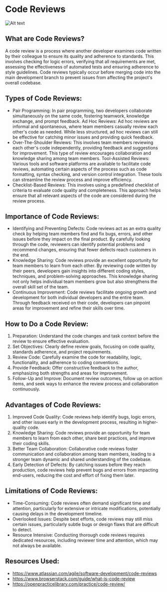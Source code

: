 # Code Reviews

![Alt text](https://www.google.com/url?sa=i&url=https%3A%2F%2Fwww.browserstack.com%2Fguide%2Fwhat-is-code-review&psig=AOvVaw3qaAxkhzl3F5SYE4-atMEY&ust=1709846976409000&source=images&cd=vfe&opi=89978449&ved=0CBMQjRxqFwoTCPCc_cHK4IQDFQAAAAAdAAAAABAJ "Code Reviews")

## What are Code Reviews?
A code review is a process where another developer examines code written by their colleague to ensure its quality and adherence to standards. This involves checking for logic errors, verifying that all requirements are met, assessing the effectiveness of automated tests and ensuring adherence to style guidelines. Code reviews typically occur before merging code into the main development branch to prevent issues from affecting the project's overall codebase.

## Types of Code Reviews:
- Pair Programming: In pair programming, two developers collaborate simultaneously on the same code, fostering teamwork, knowledge exchange, and prompt feedback.
Ad Hoc Reviews: Ad hoc reviews are informal and spontaneous, where team members casually review each other's code as needed. While less structured, ad hoc reviews can still be effective for catching minor issues and providing quick feedback.
- Over-The-Shoulder Reviews: This involves team members reviewing each other's code independently, providing feedback and suggestions for improvement. This type of review encourages collaboration and knowledge sharing among team members.
Tool-Assisted Reviews: Various tools and software platforms are available to facilitate code reviews, automating certain aspects of the process such as code formatting, syntax checking, and version control integration. These tools can streamline the review process and improve efficiency.
- Checklist-Based Reviews: This involves using a predefined checklist of criteria to evaluate code quality and completeness. This approach helps ensure that all relevant aspects of the code are considered during the review process.

## Importance of Code Reviews:
- Identifying and Preventing Defects: Code reviews act as an extra quality check by helping team members find and fix bugs, errors, and other issues before they impact on the final product. By carefully looking through the code, reviewers can identify potential problems and recommend changes, ensuring that fewer defects reach customers in the end.
- Knowledge Sharing: Code reviews provide an excellent opportunity for team members to learn from each other. By reviewing code written by their peers, developers gain insights into different coding styles, techniques, and problem-solving approaches. This knowledge sharing not only helps individual team members grow but also strengthens the overall skill set of the team.
- Continuous Improvement: Code reviews facilitate ongoing growth and development for both individual developers and the entire team. Through feedback received on their code, developers can pinpoint areas for improvement and refine their skills over time.

## How to Do a Code Review:
1. Preparation: Understand the code changes and task context before the review to ensure effective evaluation.
2. Set Objectives: Clearly define review goals, focusing on code quality, standards adherence, and project requirements.
3. Review Code: Carefully examine the code for readability, logic, functionality, and adherence to coding conventions.
4. Provide Feedback: Offer constructive feedback to the author, emphasizing both strengths and areas for improvement.
5. Follow-Up and Improve: Document review outcomes, follow up on action items, and seek ways to enhance the review process and collaboration continuously.

## Advantages of Code Reviews:
1. Improved Code Quality: Code reviews help identify bugs, logic errors, and other issues early in the development process, resulting in higher-quality code.
2. Knowledge Sharing: Code reviews provide an opportunity for team members to learn from each other, share best practices, and improve their coding skills.
3. Better Team Collaboration: Collaborative code reviews foster communication and collaboration among team members, leading to a stronger team dynamic and shared understanding of the codebase.
4. Early Detection of Defects: By catching issues before they reach production, code reviews help prevent bugs and errors from impacting end-users, reducing the cost and effort of fixing them later.

## Limitations of Code Reviews:
- Time-Consuming: Code reviews often demand significant time and attention, particularly for extensive or intricate modifications, potentially causing delays in the development timeline.
- Overlooked Issues: Despite best efforts, code reviews may still miss certain issues, particularly subtle bugs or design flaws that are difficult to detect.
- Resource Intensive: Conducting thorough code reviews requires dedicated resources, including reviewer time and attention, which may not always be available.


## Resources Used:
- https://www.atlassian.com/agile/software-development/code-reviews
- https://www.browserstack.com/guide/what-is-code-review
- https://openpracticelibrary.com/practice/code-review/
